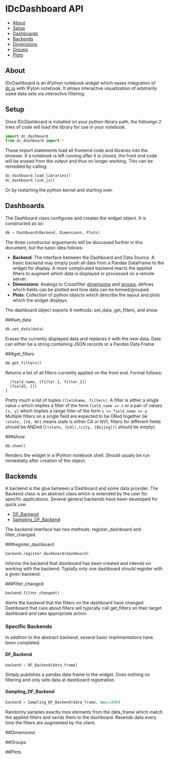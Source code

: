 # IDcDashboard API

  * [About](#about)
  * [Setup](#setup)
  * [Dashboards](#dashboards)
  * [Backends](#backends)
  * [Dimensions](#dimensions)
  * [Groups](#groups)
  * [Plots](#plots)
  
## About

IDcDashboard is an IPython notebook widget which eases integration of [dc.js](http://dc-js.github.io/dc.js/) with IPyton notebook.  It allows interactive visualization of arbitrarily sized data sets via interactive filtering.


## Setup
Once IDcDashboard is installed on your python library path, the followign 2 lines of code will load the library for use in your notebook.

```python
import dc_dashboard
from dc_dashboard import *
```

These import statements load all frontend code and libraries into the browser.  If a notebook is left running after it is closed, the front end code will be erased from the output and thus no longer working.  This can be remedied by calling:

```python
dc_dashboard.load_libraries()
dc_dashboard.link_js()
```

Or by restarting the python kernel and starting over.

## Dashboards

The Dashboard class configures and creates the widget object.  It is constructed as so:

```python
db = Dashboard(Backend, Dimensions, Plots)
```

The three constructor arguements will be discussed further in this document, but the basic idea follows:

  * **Backend**: The interface between the Dashboard and Data Source.  A basic backend may simply push all data from a Pandas DataFrame to the widget for display.  A more complicated backend reacts the applied filters to augment which data is displayed or processed on a remote server.
  * **Dimensions**: Analogs to Crossfilter [dimensions](https://github.com/square/crossfilter/wiki/API-Reference#dimension) and [groups](https://github.com/square/crossfilter/wiki/API-Reference#group-map-reduce), defines which fields can be plotted and how data can be binned/grouped.
  * **Plots**: Collection of python objects which describe the layout and plots which the widget displays.
  
The dashboard object exports 4 methods: set_data, get_filters, and show.

###set_data
```python
db.set_data(data)
```
Erases the currently displayed data and replaces it with the new data.  Data can either be a string containing JSON records or a Pandas Data Frame.

###get_filters
```python
db.get_filters()
```
Returns a list of all filters currently applied on the front end.  Format follows:

```[
  (field_name, [filter_1, filter_2])
  (field2, [])
]
```

Pretty much a list of tuples `(fieldname, filters)`.  A filter is either a single value `x` which implies a filter of the form `field_name == x` or a pair of values `[x, y]` which implies a range filter of the form `x <= field_name <= y`.  Multiple filters on a single field are expected to be ORed together (ie `(state, [CA, NV]` means state is either CA or NV), filters for different fields should be ANDed (```[(state, [CA]),(city, [Bejing])]``` should be empty).


###show
```pythnon
db.show()
```
Renders the widget in a IPython notebook shell.  Should usualy be run immediatly after creation of the object.

## Backends

A backend is the glue between a Dashboard and some data provider.      The Backend class is an abstract class which is extended by the user for specific applications.  Several general backends have been developed for quick use:
  * [DF_Backend](#df_backend)
  * [Sampling_DF_Backend](#sampling_df_backend)

The backend interface has two methods: register_dashboard and filter_changed.

###register_dashboard
```python
backend.register_dashboard(dashboard)
```

Informs the backend that *dashboard* has been created and intends on working with the backend.  Typially only one dashboard should register with a given backend.

###filter_changed
```python
backend.filter_changed()
```

Alerts the backend that the filters on the dashboard have changed.  Dashboard that care about filters will typically call get_filters on their target dashboard and take appropriote action.

### Specific Backends

In addition to the abstract backend, several basic implimentations have been completed.

#### DF_Backend
```python
backend = DF_Backend(data_frame)
```

Simply publishes a pandas data frame to the widget.  Does nothing on filtering and only sets data at dashboard registration.

#### Sampling_DF_Backend
```python
backend = Sampling_DF_Backend(data_frame, max=1000)
```

Randomly samples exactly *max* elements from the data_frame which match the applied filters and sends them to the dashboard.  Resends data every time the filters are augmented by the client.

##Dimensions


##Groups

##Plots
